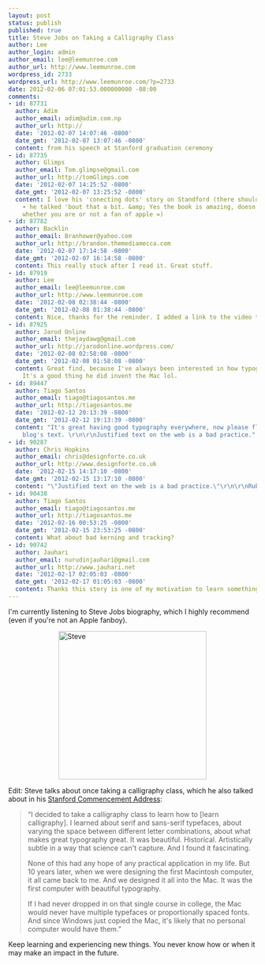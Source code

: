 ```yaml
---
layout: post
status: publish
published: true
title: Steve Jobs on Taking a Calligraphy Class
author: Lee
author_login: admin
author_email: lee@leemunroe.com
author_url: http://www.leemunroe.com
wordpress_id: 2733
wordpress_url: http://www.leemunroe.com/?p=2733
date: 2012-02-06 07:01:53.000000000 -08:00
comments:
- id: 87731
  author: Adim
  author_email: adim@adim.com.np
  author_url: http://
  date: '2012-02-07 14:07:46 -0800'
  date_gmt: '2012-02-07 13:07:46 -0800'
  content: from his speech at Stanford graduation ceremony
- id: 87735
  author: Glimps
  author_email: Tom.glimpse@gmail.com
  author_url: http://tomGlimps.com
  date: '2012-02-07 14:25:52 -0800'
  date_gmt: '2012-02-07 13:25:52 -0800'
  content: I love his 'conecting dots' story on Standford (there should be on Youtube)
    - he talked 'bout that a bit. &amp; Yes the book is amazing, doesn't really matter
    whether you are or not a fan of apple =)
- id: 87782
  author: Backlin
  author_email: Branhower@yahoo.com
  author_url: http://brandon.themediamecca.com
  date: '2012-02-07 17:14:58 -0800'
  date_gmt: '2012-02-07 16:14:58 -0800'
  content: This really stuck after I read it. Great stuff.
- id: 87919
  author: Lee
  author_email: lee@leemunroe.com
  author_url: http://www.leemunroe.com
  date: '2012-02-08 02:38:44 -0800'
  date_gmt: '2012-02-08 01:38:44 -0800'
  content: Nice, thanks for the reminder. I added a link to the video too.
- id: 87925
  author: Jarod Online
  author_email: thejaydawg@gmail.com
  author_url: http://jarodonline.wordpress.com/
  date: '2012-02-08 02:58:08 -0800'
  date_gmt: '2012-02-08 01:58:08 -0800'
  content: Great find, because I've always been interested in how typography was done.
    It's a good thing he did invent the Mac lol.
- id: 89447
  author: Tiago Santos
  author_email: tiago@tiagosantos.me
  author_url: http://tiagosantos.me
  date: '2012-02-12 20:13:39 -0800'
  date_gmt: '2012-02-12 19:13:39 -0800'
  content: "It's great having good typography everywhere, now please flush left your
    blog's text. \r\n\r\nJustified text on the web is a bad practice."
- id: 90287
  author: Chris Hopkins
  author_email: chris@designforte.co.uk
  author_url: http://www.designforte.co.uk
  date: '2012-02-15 14:17:10 -0800'
  date_gmt: '2012-02-15 13:17:10 -0800'
  content: "\"Justified text on the web is a bad practice.\"\r\n\r\nRubbish."
- id: 90438
  author: Tiago Santos
  author_email: tiago@tiagosantos.me
  author_url: http://tiagosantos.me
  date: '2012-02-16 00:53:25 -0800'
  date_gmt: '2012-02-15 23:53:25 -0800'
  content: What about bad kerning and tracking?
- id: 90742
  author: Jauhari
  author_email: nurudinjauhari@gmail.com
  author_url: http://www.jauhari.net
  date: '2012-02-17 02:05:03 -0800'
  date_gmt: '2012-02-17 01:05:03 -0800'
  content: Thanks this story is one of my motivation to learn something new...
---
```

I'm currently listening to Steve Jobs biography, which I highly recommend (even if you're not an Apple fanboy).

<a href="http://www.amazon.co.uk/gp/product/1408703742/ref=as_li_ss_tl?ie=UTF8&tag=leemunroe-21&linkCode=as2&camp=1634&creative=19450&creativeASIN=1408703742"><img style="display:block; margin-left:auto; margin-right:auto;" src="http://www.leemunroe.com/wp-content/uploads/steve.jpg" alt="Steve" border="0" width="300" height="300" /></a>

Edit: Steve talks about once taking a calligraphy class, which he also talked about in his <a href="http://www.youtube.com/watch?v=UF8uR6Z6KLc">Stanford Commencement Address</a>:

<blockquote>&ldquo;I decided to take a calligraphy class to learn how to [learn calligraphy]. I learned about serif and sans-serif typefaces, about varying the space between different letter combinations, about what makes great typography great. It was beautiful. Historical. Artistically subtle in a way that science can't capture. And I found it fascinating. 

None of this had any hope of any practical application in my life. But 10 years later, when we were designing the first Macintosh computer, it all came back to me. And we designed it all into the Mac. It was the first computer with beautiful typography. 

If I had never dropped in on that single course in college, the Mac would never have multiple typefaces or proportionally spaced fonts. And since Windows just copied the Mac, it's likely that no personal computer would have them.&rdquo;</blockquote>


Keep learning and experiencing new things. You never know how or when it may make an impact in the future.
